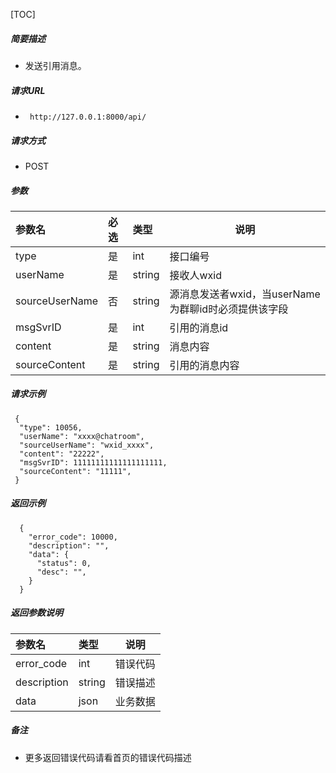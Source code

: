 

[TOC]
    
##### 简要描述

- 发送引用消息。

##### 请求URL
- ` http://127.0.0.1:8000/api/`
  
##### 请求方式
- POST 

##### 参数

|参数名|必选|类型|说明|
|:----    |:---|:----- |-----   |
|type |是  |int | 接口编号    |
|userName |是  |string | 接收人wxid    |
|sourceUserName |否  |string | 源消息发送者wxid，当userName为群聊id时必须提供该字段    |
|msgSvrID     |是  |int | 引用的消息id    |
|content     |是  |string | 消息内容    |
|sourceContent     |是  |string | 引用的消息内容    |

##### 请求示例

```
 {
  "type": 10056,
  "userName": "xxxx@chatroom",
  "sourceUserName": "wxid_xxxx",
  "content": "22222",
  "msgSvrID": 11111111111111111111,
  "sourceContent": "11111",
 } 
```

##### 返回示例 

``` 
  {
    "error_code": 10000,
    "description": "",
    "data": {
      "status": 0,
      "desc": "",
    }
  }
```

##### 返回参数说明 

|参数名|类型|说明|
|:-----  |:-----|-----                           |
|error_code |int   |错误代码  |
|description|string|错误描述|
|data|json|业务数据|

##### 备注 

- 更多返回错误代码请看首页的错误代码描述






